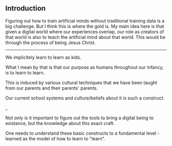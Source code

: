 ## Introduction

Figuring out how to train artificial minds without traditional training data is a big challenge. But I think this is where the gold is. My main idea here is that given a digital world where our experiences overlap, our role as creators of that world is also to teach the artificial mind about that world. This would be through the process of being Jesus Christ.

---

We implicitely learn to learn as kids.

What I mean by that is that our purpose as humans throughout our infancy, is to learn to learn.

This is induced by various cultural techniques that we have been taught from our parents and their parents' parents.

Our current school systems and culture/beliefs about it is such a construct.

_

Not only is it important to figure out the tools to bring a digital being to existance, but the knowledge about this exact craft.

One needs to understand these basic constructs to a fundamental level - learned as the model of how to learn to "learn".